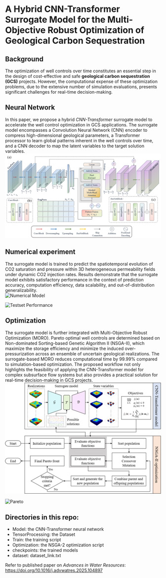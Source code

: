 # A Hybrid CNN-Transformer Surrogate Model for the Multi-Objective Robust Optimization of Geological Carbon Sequestration

## Background
The optimization of well controls over time constitutes an essential step in the design of cost-effective and safe **geological carbon sequestration (GCS)** projects. However, the computational expense of these optimization problems, due to the extensive number of simulation evaluations, presents significant challenges for real-time decision-making.  

## Neural Network
In this paper, we propose a hybrid *CNN-Transformer* surrogate model to accelerate the well control optimization in GCS applications. The surrogate model encompasses a Convolution Neural Network (CNN) encoder to compress high-dimensional geological parameters, a Transformer processor to learn global patterns inherent in the well controls over time, and a CNN decoder to map the latent variables to the target solution variables.   
![Neural Network](https://github.com/fengzhao1239/CNN-Transformer/blob/main/assets/neuralnetwork.tif)

## Numerical experiment
The surrogate model is trained to predict the spatiotemporal evolution of CO2 saturation and pressure within 3D heterogeneous permeability fields under dynamic CO2 injection rates. Results demonstrate that the surrogate model exhibits satisfactory performance in the context of prediction accuracy, computation efficiency, data scalability, and out-of-distribution generalizability.   
![Numerical Model](https://github.com/fengzhao1239/CNN-Transformer/blob/main/assets/numerical%20model.tif)  

![Testset Performance](https://github.com/fengzhao1239/CNN-Transformer/blob/main/assets/last%20time%20step.tif)

## Optimization
The surrogate model is further integrated with Multi-Objective Robust Optimization (MORO). Pareto optimal well controls are determined based on Non-dominated Sorting-based Genetic Algorithm II (NSGA-II), which maximize the storage efficiency and minimize the induced over-pressurization across an ensemble of uncertain geological realizations. The surrogate-based MORO reduces computational time by 99.99% compared to simulation-based optimization. The proposed workflow not only highlights the feasibility of applying the CNN-Transformer model for complex subsurface flow systems but also provides a practical solution for real-time decision-making in GCS projects.  
![Workflow](https://github.com/fengzhao1239/CNN-Transformer/blob/main/assets/optim_workflow.tif)

![Pareto](https://github.com/fengzhao1239/CNN-Transformer/blob/main/assets/pareto.tif)  

## Directories in this repo:

- Model: the CNN-Transformer neural network
- TensorProcessing: the Dataset
- Train: the training script
- Optimization: the NSGA-2 optimization script
- checkpoints: the trained models
- dataset: dataset_link.txt


Refer to published paper on *Advances in Water Resources*:  https://doi.org/10.1016/j.advwatres.2025.104897
